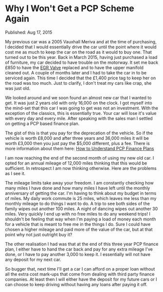 # Why I Won't Get a PCP Scheme Again

Published: Aug 17, 2015

My previous car was a 2005 Vauxhall Meriva and at the time of purchasing, I decided that I would essentially drive the car until the point where it would cost me as much to keep the car on the road as it would to buy one.  That turned out to be this year.  Back in March 2015, having just purchased a load of furniture, my car decided to have trouble on the motorway.  It set me back &pound;850 to have the [EGR Valve](https://en.wikipedia.org/wiki/Exhaust_gas_recirculation) replaced and to have the upper manifold cleaned out.  A couple of months later and I had to take the car in to be serviced again.  This time I decided that the &pound;1,400 price tag to keep her on the road was too much.  Just to clarify, I don't treat my cars like crap, she was just old.

We looked around and we soon found an almost new car that I wanted to get.  It was just 2 years old with only 16,000 on the clock.  I got myself into the mind-set that this car I was going to get was not an investment.  With the exception of the classics, this is essentially true.  Your car will lose it's value with every day and every mile. After speaking with the sales man I settled on getting a PCP based finance plan.

The gist of this is that you pay for the deprecation of the vehicle.  So if the vehicle is worth &pound;8,000 and after three years and 36,000 miles it will be worth &pound;3,000 then you just pay the $5,000 different, plus a fee.  There is more information about them here: [How to Understand PCP Finance Plans](http://www.telegraph.co.uk/motoring/how-to/10339529/How-to-understand-PCP-finance-plans.html)

I am now reaching the end of the second month of using my new old car.  I opted for an annual mileage of 12,000 miles thinking that this would be sufficient. In retrospect I am now thinking otherwise.  Here are the problems as I see it.

The mileage limits take away your freedom.  I am constantly checking how many miles I have done and how many miles I have left until the monthly anniversary of getting the car.  I'm having to think about my budget in terms of miles.  My daily work commute is 25 miles, which leaves me less than my monthly mileage to do things I want to do.  A trip to see both sides of the family wipes out another 100 miles.  A night of dancing wipes out another 30 miles.  Very quickly I end up with no free miles to do any weekend trips!  I shouldn't be feeling that way when I'm paying a load of money each month for a vehicle that is meant to free me in the things I do.  Sure I could have chosen a higher mileage and paid more of the value of the car, but at that point why not just outright buy it?

The other realisation I had was that at the end of this three year PCP finance plan, I either have to hand the car back and pay for any extra mileage I've done, or I have to pay another 3,000 to keep it.  I essentially will not have any deposit for my next car.

So bugger that, next time I'll get a car I can afford on a proper loan without all the extra cost mark-ups that come from dealing with third party finance companies.  At least then I will either have the deposit for my future cars or I can choose to keep driving without having any loans after paying it off.